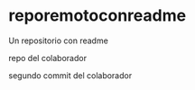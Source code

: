 # reporemotoconreadme
Un repositorio con readme 

repo del colaborador

segundo commit del colaborador